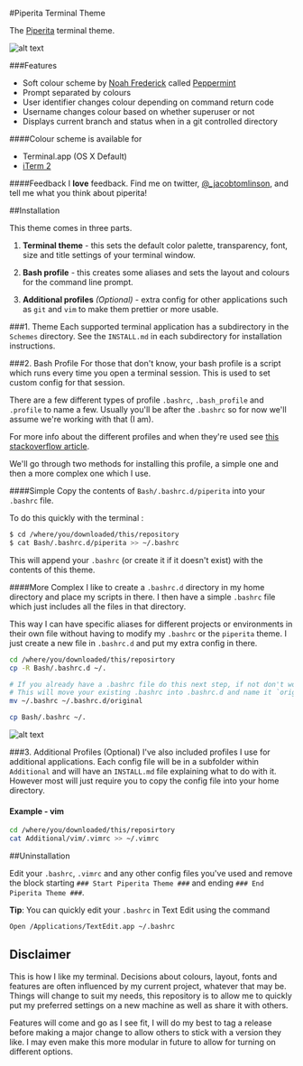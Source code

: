 #Piperita Terminal Theme

The [Piperita](http://www.jacobtomlinson.co.uk/2013/10/17/mac-os-x-terminal-theme-piperita/) terminal theme.

![alt text](http://www.jacobtomlinson.co.uk/wp-content/uploads/2013/10/terminal.png "Piperita")

###Features
* Soft colour scheme by [Noah Frederick](http://noahfrederick.com/) called [Peppermint](http://noahfrederick.com/blog/2011/lion-terminal-theme-peppermint/)
* Prompt separated by colours
* User identifier changes colour depending on command return code
* Username changes colour based on whether superuser or not
* Displays current branch and status when in a git controlled directory

####Colour scheme is available for
* Terminal.app (OS X Default)
* [iTerm 2](http://www.iterm2.com/)

####Feedback
I __love__ feedback. Find me on twitter, [@_jacobtomlinson](https://www.twitter.com/_jacobtomlinson), and tell me what you think about piperita!

##Installation

This theme comes in three parts.

 1. **Terminal theme** - this sets the default color palette, transparency, font, size and title settings of your terminal window.

 1. **Bash profile** - this creates some aliases and sets the layout and colours for the command line prompt.

 1. **Additional profiles** *(Optional)* - extra config for other applications such as `git` and `vim` to make them prettier or more usable.


###1. Theme
Each supported terminal application has a subdirectory in the `Schemes` directory. See the `INSTALL.md` in each subdirectory for installation instructions.

###2. Bash Profile
For those that don't know, your bash profile is a script which runs every time you open a terminal session.
This is used to set custom config for that session.

There are a few different types of profile `.bashrc`, `.bash_profile` and `.profile` to name a few.
Usually you'll be after the `.bashrc` so for now we'll assume we're working with that (I am).

For more info about the different profiles and when they're used see [this stackoverflow article](http://stackoverflow.com/questions/415403/whats-the-difference-between-bashrc-bash-profile-and-environment).

We'll go through two methods for installing this profile, a simple one and then a more complex one which I use.

####Simple
Copy the contents of `Bash/.bashrc.d/piperita` into your `.bashrc` file.

To do this quickly with the terminal :
```bash
$ cd /where/you/downloaded/this/repository
$ cat Bash/.bashrc.d/piperita >> ~/.bashrc
```

This will append your `.bashrc` (or create it if it doesn't exist) with the contents of this theme.

####More Complex
I like to create a `.bashrc.d` directory in my home directory and place my scripts in there.
I then have a simple `.bashrc` file which just includes all the files in that directory.

This way I can have specific aliases for different projects or environments in their own file without having to modify my `.bashrc` or the `piperita` theme.
I just create a new file in `.bashrc.d` and put my extra config in there.


```bash
cd /where/you/downloaded/this/reposirtory
cp -R Bash/.bashrc.d ~/.

# If you already have a .bashrc file do this next step, if not don't worry.
# This will move your existing .bashrc into .bashrc.d and name it `original`
mv ~/.bashrc ~/.bashrc.d/original

cp Bash/.bashrc ~/.
```

![alt text](http://www.jacobtomlinson.co.uk/wp-content/uploads/2013/10/rootprompt.png "Root Prompt")

###3. Additional Profiles (Optional)
I've also included profiles I use for additional applications. Each config file will be in a subfolder within `Additional` and will have an `INSTALL.md` file explaining what to do with it.
However most will just require you to copy the config file into your home directory.

#### Example - vim
```bash
cd /where/you/downloaded/this/reposirtory
cat Additional/vim/.vimrc >> ~/.vimrc
```

##Uninstallation

Edit your `.bashrc`, `.vimrc` and any other config files you've used and remove the block starting `### Start Piperita Theme ###` and ending `### End Piperita Theme ###`.

__Tip__: You can quickly edit your `.bashrc` in Text Edit using the command

```bash
Open /Applications/TextEdit.app ~/.bashrc
```

## Disclaimer
This is how I like my terminal. Decisions about colours, layout, fonts and features are often influenced by my current project, whatever that may be. Things will change to suit my needs, this repository is to allow me to quickly put my preferred settings on a new machine as well as share it with others.

Features will come and go as I see fit, I will do my best to tag a release before making a major change to allow others to stick with a version they like. I may even make this more modular in future to allow for turning on different options.
